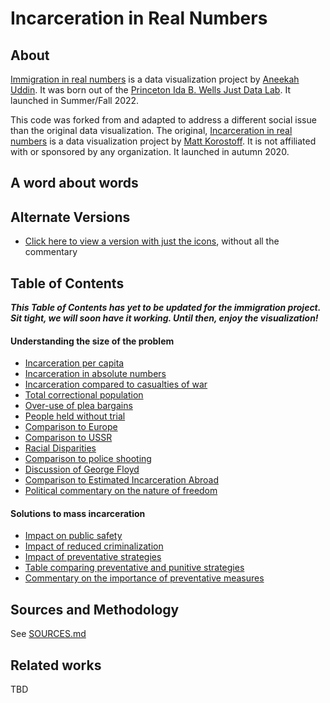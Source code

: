 # Incarceration in Real Numbers

## About

[Immigration in real numbers](https://aneekahuddin.github.io/immigration-in-real-nums) is a data visualization project by [Aneekah Uddin](https://aneekahuddin.github.io/). It was born out of the [Princeton Ida B. Wells Just Data Lab](https://www.thejustdatalab.com/). It launched in Summer/Fall 2022.

This code was forked from and adapted to address a different social issue than the original data visualization. The original, [Incarceration in real numbers](https://mkorostoff.github.io/incarceration-in-real-numbers) is a data visualization project by [Matt Korostoff](https://mkorostoff.github.io/). It is not affiliated with or sponsored by any organization. It launched in autumn 2020.

## A word about words

## Alternate Versions

- [Click here to view a version with just the icons](https://aneekahuddin.github.io/immigration-in-real-nums/?mute=1), without all the commentary

## Table of Contents

***This Table of Contents has yet to be updated for the immigration project. Sit tight, we will soon have it working. Until then, enjoy the visualization!***

#### Understanding the size of the problem

* [Incarceration per capita](https://mkorostoff.github.io/incarceration-in-real-numbers/#per-one-hundred)
* [Incarceration in absolute numbers](https://mkorostoff.github.io/incarceration-in-real-numbers/#country-rank)
* [Incarceration compared to casualties of war](https://mkorostoff.github.io/incarceration-in-real-numbers/#casualties)
* [Total correctional population](https://mkorostoff.github.io/incarceration-in-real-numbers/#correctional-population)
* [Over-use of plea bargains](https://mkorostoff.github.io/incarceration-in-real-numbers/#blue)
* [People held without trial](https://mkorostoff.github.io/incarceration-in-real-numbers/#red)
* [Comparison to Europe](https://mkorostoff.github.io/incarceration-in-real-numbers/#subgroup)
* [Comparison to USSR](https://mkorostoff.github.io/incarceration-in-real-numbers/#stalin)
* [Racial Disparities](https://mkorostoff.github.io/incarceration-in-real-numbers/#dots)
* [Comparison to police shooting](https://mkorostoff.github.io/incarceration-in-real-numbers/#thousand)
* [Discussion of George Floyd](https://mkorostoff.github.io/incarceration-in-real-numbers/#floyd)
* [Comparison to Estimated Incarceration Abroad](https://mkorostoff.github.io/incarceration-in-real-numbers/#estimated)
* [Political commentary on the nature of freedom](https://mkorostoff.github.io/incarceration-in-real-numbers/#freedom-wrapper)

#### Solutions to mass incarceration

* [Impact on public safety](https://mkorostoff.github.io/incarceration-in-real-numbers/#none-of-this)
* [Impact of reduced criminalization](https://mkorostoff.github.io/incarceration-in-real-numbers/#bubbles-outer)
* [Impact of preventative strategies](https://mkorostoff.github.io/incarceration-in-real-numbers/#invest-in-prevention)
* [Table comparing preventative and punitive strategies](https://mkorostoff.github.io/incarceration-in-real-numbers/#table)
* [Commentary on the importance of preventative measures](https://mkorostoff.github.io/incarceration-in-real-numbers/#essay)

## Sources and Methodology

See [SOURCES.md](https://github.com/aneekahuddin/immigration-in-real-nums/blob/master/SOURCES.md)

## Related works

TBD

